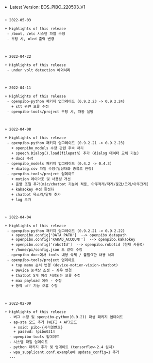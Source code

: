  * Latest Version: EOS_PIBO_220503_V1

<pre>
<code>
 + 2022-05-03

 + Highlights of this release
  - /boot, /etc 시스템 파일 수정
  - 부팅 시, oled 출력 변경
</code>
</pre>

<pre>
<code>
 + 2022-04-22

 + Highlights of this release
  - under volt detection 예외처리
</code>
</pre>

<pre>
<code>
 + 2022-04-11

 + Highlights of this release
  - openpibo-python 패키지 업그레이드 (0.9.2.23 -> 0.9.2.24)
    + stt 관련 오류 수정
  - openpibo-tools/project 부팅 시, 자동 실행
</code>
</pre>

<pre>
<code>
 + 2022-04-08

 + Highlights of this release
  - openpibo-python 패키지 업그레이드 (0.9.2.21 -> 0.9.2.23)
    + openpibo_models 수정 관련 후속 처리
    + speech.Dialog().load(filepath) 추가 (dialog 데이터 교체 기능)
    + docs 수정
  - openpibo_models 패키지 업그레이드 (0.4.2 -> 0.4.3)
    + dialog.csv 파일 수정(일상대화 종류로 한정)
  - openpibo-tools/project 업데이트
    + motion 레이아웃 및 사용성 개선
    + 음량 조절 추가(mic/chatbot 기능에 적용, 아주작게/작게/중간/크게/아주크게)
    + kakaokey 수정 활성화
    + chatbot 목소리/말투 추가
    + log 추가
</code>
</pre>

<pre>
<code>
 + 2022-04-04

 + Highlights of this release
  - openpibo-python 패키지 업그레이드 (0.9.2.21 -> 0.9.2.22)
    + openpibo.config['DATA_PATH']  --> openpibo.datapath
    + openpibo.config['KAKAO_ACCOUNT']  --> openpibo.kakaokey
    + openpibo.config['robotId']  --> openpibo.robotid (현재 사용X)
    + /home/pi/config.json 도 같이 수정
  - openpibo docs에서 tools 내용 삭제 / 불필요한 내용 삭제
  - openpibo-tools/project 업데이트
    + top menu 순서 변경 (device-motion-vision-chatbot)
    + Device 눈색상 조정 - 좌우 변경
    + Chatbot 5개 이상 저장되는 오류 수정
    + max payload 에러 - 수정
    + 동작 off 기능 오류 수정
</code>
</pre>

<pre>
<code>
 + 2022-02-09

 + Highlights of this release
   - 버그 수정 및 openpibo-python(0.9.21) 파생 패키지 업데이트
   - ap-sta 모드 추가 (WIFI + AP)모드
     + ssid: pibo-{시리얼번호}
     + passwd: !pibo0314
   - openpibo-tools 업데이트 
   - 시스템 파일 업데이트
   - python 패키지 추가 및 업데이트 (tensorflow-2.4 설치)
   - wpa_supplicant.conf.example에 update_config=1 추가
   ...
</code>
</pre>
